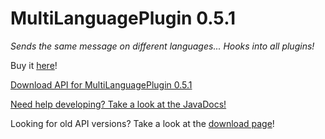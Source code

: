 # MultiLanguagePlugin 0.5.1
_Sends the same message on different languages... Hooks into all plugins!_

Buy it [here](https://www.spigotmc.org/resources/multilanguageplugin-9.30331/)!


[Download API for MultiLanguagePlugin 0.5.1](http://rexcantor64.com/multilanguageplugin/api/MultiLanguageAPI-v0.5.0.jar)

[Need help developing? Take a look at the JavaDocs!](http://rex.clout-team.com/multilanguageplugin/javadocs)

Looking for old API versions? Take a look at the [download page](https://github.com/Rexcantor/MultiLanguagePlugin/wiki/API)!
